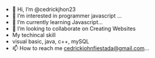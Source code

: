 - 👋 Hi, I’m @cedrickjhon23
- 👀 I’m interested in programmer javascript ...
- 🌱 I’m currently learning Javascript...
- 💞️ I’m looking to collaborate on Creating Websites
- My techincal skill
- visual basic, java, c++, mySQL 
- 📫 How to reach me cedrickjohnfiestada@gmail.com...

<!---
cedrickjhon23/cedrickjhon23 is a ✨ special ✨ repository because its `README.md` (this file) appears on your GitHub profile.
You can click the Preview link to take a look at your changes.
--->
